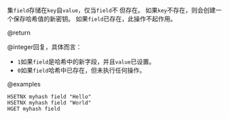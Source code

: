 集`field`存储在`key`自`value`，仅当`field`不
但存在。
如果`key`不存在，则会创建一个保存哈希值的新密钥。
如果`field`已存在，此操作不起作用。

@return

@integer回复，具体而言：

*   `1`如果`field`是哈希中的新字段，并且`value`已设置。
*   `0`如果`field`哈希中已存在，但未执行任何操作。

@examples

```cli
HSETNX myhash field "Hello"
HSETNX myhash field "World"
HGET myhash field
```

